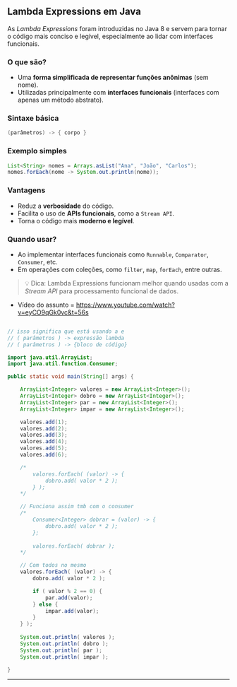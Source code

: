 ## Lambda Expressions em Java

As *Lambda Expressions* foram introduzidas no Java 8 e servem para tornar o código mais conciso e legível, especialmente ao lidar com interfaces funcionais.

### O que são?
- Uma **forma simplificada de representar funções anônimas** (sem nome).
- Utilizadas principalmente com **interfaces funcionais** (interfaces com apenas um método abstrato).

### Sintaxe básica
```java
(parâmetros) -> { corpo }
```

### Exemplo simples
```java
List<String> nomes = Arrays.asList("Ana", "João", "Carlos");
nomes.forEach(nome -> System.out.println(nome));
```

### Vantagens
- Reduz a **verbosidade** do código.
- Facilita o uso de **APIs funcionais**, como a `Stream API`.
- Torna o código mais **moderno e legível**.

### Quando usar?
- Ao implementar interfaces funcionais como `Runnable`, `Comparator`, `Consumer`, etc.
- Em operações com coleções, como `filter`, `map`, `forEach`, entre outras.

> 💡 Dica: Lambda Expressions funcionam melhor quando usadas com a *Stream API* para processamento funcional de dados.


- Vídeo do assunto = https://www.youtube.com/watch?v=eyCO9qGk0vc&t=56s

```java

// isso significa que está usando a e
// ( parâmetros ) -> expressão lambda
// ( parâmetros ) -> {bloco de código}

import java.util.ArrayList;
import java.util.function.Consumer;

public static void main(String[] args) {

    ArrayList<Integer> valores = new ArrayList<Integer>();
    ArrayList<Integer> dobro = new ArrayList<Integer>();
    ArrayList<Integer> par = new ArrayList<Integer>();
    ArrayList<Integer> impar = new ArrayList<Integer>();

    valores.add(1);
    valores.add(2);
    valores.add(3);
    valores.add(4);
    valores.add(5);
    valores.add(6);

    /*
        valores.forEach( (valor) -> { 
            dobro.add( valor * 2 ); 
        } );
    */

    // Funciona assim tmb com o consumer
    /*
        Consumer<Integer> dobrar = (valor) -> { 
            dobro.add( valor * 2 ); 
        };
            
        valores.forEach( dobrar );
    */

    // Com todos no mesmo
    valores.forEach( (valor) -> { 
        dobro.add( valor * 2 ); 

        if ( valor % 2 == 0) {
            par.add(valor);
        } else {
            impar.add(valor);
        }
    } );
    
    System.out.println( valores );
    System.out.println( dobro );
    System.out.println( par );
    System.out.println( impar );

}

```

---

